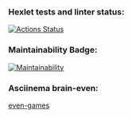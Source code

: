 ### Hexlet tests and linter status:

[![Actions Status](https://github.com/Max-climber/frontend-project-44/actions/workflows/hexlet-check.yml/badge.svg)](https://github.com/Max-climber/frontend-project-44/actions)

### Maintainability Badge:

[![Maintainability](https://api.codeclimate.com/v1/badges/d39ea6196564905f6436/maintainability)](https://codeclimate.com/github/Max-climber/frontend-project-44/maintainability)

### Asciinema brain-even:

[even-games](https://asciinema.org/a/aivzcsGUra5qde0JimPMeq5we)
